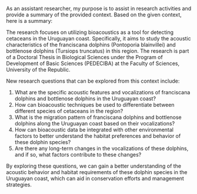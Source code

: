 As an assistant researcher, my purpose is to assist in research activities and provide a summary of the provided context. Based on the given context, here is a summary:

The research focuses on utilizing bioacoustics as a tool for detecting cetaceans in the Uruguayan coast. Specifically, it aims to study the acoustic characteristics of the franciscana dolphins (Pontoporia blainvillei) and bottlenose dolphins (Tursiops truncatus) in this region. The research is part of a Doctoral Thesis in Biological Sciences under the Program of Development of Basic Sciences (PEDECIBA) at the Faculty of Sciences, University of the Republic.

New research questions that can be explored from this context include:

1. What are the specific acoustic features and vocalizations of franciscana dolphins and bottlenose dolphins in the Uruguayan coast?
2. How can bioacoustic techniques be used to differentiate between different species of cetaceans in the region?
3. What is the migration pattern of franciscana dolphins and bottlenose dolphins along the Uruguayan coast based on their vocalizations?
4. How can bioacoustic data be integrated with other environmental factors to better understand the habitat preferences and behavior of these dolphin species?
5. Are there any long-term changes in the vocalizations of these dolphins, and if so, what factors contribute to these changes?

By exploring these questions, we can gain a better understanding of the acoustic behavior and habitat requirements of these dolphin species in the Uruguayan coast, which can aid in conservation efforts and management strategies.